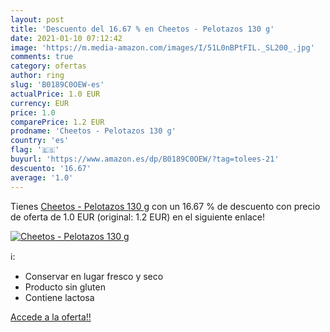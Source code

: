 ```yaml
---
layout: post
title: 'Descuento del 16.67 % en Cheetos - Pelotazos 130 g'
date: 2021-01-10 07:12:42
image: 'https://m.media-amazon.com/images/I/51L0nBPtFIL._SL200_.jpg'
comments: true
category: ofertas
author: ring
slug: 'B0189C0OEW-es'
actualPrice: 1.0 EUR
currency: EUR
price: 1.0
comparePrice: 1.2 EUR
prodname: 'Cheetos - Pelotazos 130 g'
country: 'es'
flag: '🇪🇸'
buyurl: 'https://www.amazon.es/dp/B0189C0OEW/?tag=tolees-21'
descuento: '16.67'
average: '1.0'
---
```


Tienes [Cheetos - Pelotazos 130 g](https://www.amazon.es/dp/B0189C0OEW/?tag=tolees-21) con un 16.67 % de descuento con precio de oferta de 1.0 EUR (original: 1.2 EUR) en el siguiente enlace!

[![Cheetos - Pelotazos 130 g](https://m.media-amazon.com/images/I/51L0nBPtFIL._SL200_.jpg)](https://www.amazon.es/dp/B0189C0OEW/?tag=tolees-21)

ℹ️:

- Conservar en lugar fresco y seco
- Producto sin gluten
- Contiene lactosa

[Accede a la oferta!!](https://www.amazon.es/dp/B0189C0OEW/?tag=tolees-21)
